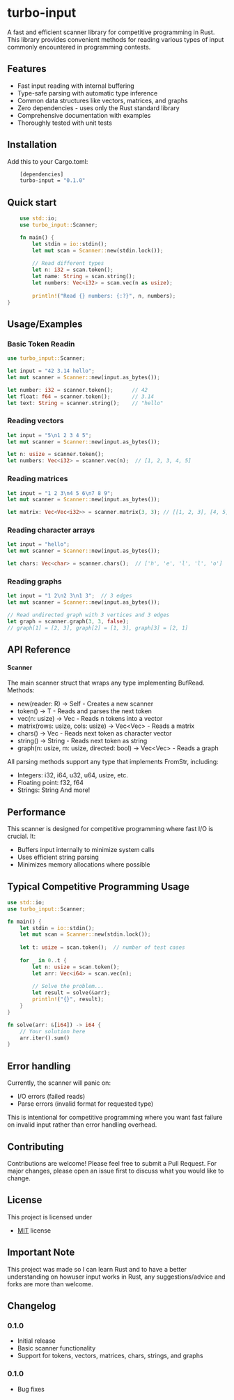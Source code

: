 
# turbo-input

A fast and efficient scanner library for competitive programming in Rust. This library provides convenient methods for reading various types of input commonly encountered in programming contests.


## Features

- Fast input reading with internal buffering
- Type-safe parsing with automatic type inference
- Common data structures like vectors, matrices, and graphs
- Zero dependencies - uses only the Rust standard library
- Comprehensive documentation with examples
- Thoroughly tested with unit tests


## Installation

Add this to your Cargo.toml:

```bash
    [dependencies]
    turbo-input = "0.1.0"
```
    
## Quick start

```rust
    use std::io;
    use turbo_input::Scanner;

    fn main() {
        let stdin = io::stdin();
        let mut scan = Scanner::new(stdin.lock());
        
        // Read different types
        let n: i32 = scan.token();
        let name: String = scan.string();
        let numbers: Vec<i32> = scan.vec(n as usize);
        
        println!("Read {} numbers: {:?}", n, numbers);
}
```
## Usage/Examples

### Basic Token Readin
```rust
use turbo_input::Scanner;

let input = "42 3.14 hello";
let mut scanner = Scanner::new(input.as_bytes());

let number: i32 = scanner.token();      // 42
let float: f64 = scanner.token();       // 3.14
let text: String = scanner.string();    // "hello"
```

### Reading vectors
```rust
let input = "5\n1 2 3 4 5";
let mut scanner = Scanner::new(input.as_bytes());

let n: usize = scanner.token();
let numbers: Vec<i32> = scanner.vec(n);  // [1, 2, 3, 4, 5]
```

### Reading matrices
```rust
let input = "1 2 3\n4 5 6\n7 8 9";
let mut scanner = Scanner::new(input.as_bytes());

let matrix: Vec<Vec<i32>> = scanner.matrix(3, 3); // [[1, 2, 3], [4, 5, 6], [7, 8, 9]]
```

### Reading character arrays
```rust
let input = "hello";
let mut scanner = Scanner::new(input.as_bytes());

let chars: Vec<char> = scanner.chars();  // ['h', 'e', 'l', 'l', 'o']
```

### Reading graphs 
```rust
let input = "1 2\n2 3\n1 3";  // 3 edges
let mut scanner = Scanner::new(input.as_bytes());

// Read undirected graph with 3 vertices and 3 edges
let graph = scanner.graph(3, 3, false);
// graph[1] = [2, 3], graph[2] = [1, 3], graph[3] = [2, 1]
```



## API Reference

#### Scanner<R>

The main scanner struct that wraps any type implementing BufRead.
Methods:

- new(reader: R) -> Self - Creates a new scanner
- token<T>() -> T - Reads and parses the next token
- vec<T>(n: usize) -> Vec<T> - Reads n tokens into a vector
- matrix<T>(rows: usize, cols: usize) -> Vec<Vec<T>> - Reads a matrix
- chars() -> Vec<char> - Reads next token as character vector
- string() -> String - Reads next token as string
- graph(n: usize, m: usize, directed: bool) -> Vec<Vec<usize>> - Reads a graph

All parsing methods support any type that implements FromStr, including:

- Integers: i32, i64, u32, u64, usize, etc.
- Floating point: f32, f64
- Strings: String
And more!



## Performance

This scanner is designed for competitive programming where fast I/O is crucial. It:

- Buffers input internally to minimize system calls
- Uses efficient string parsing
- Minimizes memory allocations where possible
## Typical Competitive Programming Usage

```rust
use std::io;
use turbo_input::Scanner;

fn main() {
    let stdin = io::stdin();
    let mut scan = Scanner::new(stdin.lock());
    
    let t: usize = scan.token();  // number of test cases
    
    for _ in 0..t {
        let n: usize = scan.token();
        let arr: Vec<i64> = scan.vec(n);
        
        // Solve the problem...
        let result = solve(&arr);
        println!("{}", result);
    }
}

fn solve(arr: &[i64]) -> i64 {
    // Your solution here
    arr.iter().sum()
}
```
## Error handling

Currently, the scanner will panic on:

- I/O errors (failed reads)
- Parse errors (invalid format for requested type)

This is intentional for competitive programming where you want fast failure on invalid input rather than error handling overhead.
## Contributing

Contributions are welcome! Please feel free to submit a Pull Request. For major changes, please open an issue first to discuss what you would like to change.


## License

This project is licensed under
- [MIT](https://choosealicense.com/licenses/mit/) license

## Important Note

This project was made so I can learn Rust and to have a better understanding on howuser input works in Rust, any suggestions/advice and forks are more than welcome.

## Changelog

### 0.1.0

- Initial release
- Basic scanner functionality
- Support for tokens, vectors, matrices, chars, strings, and graphs

### 0.1.0

- Bug fixes
